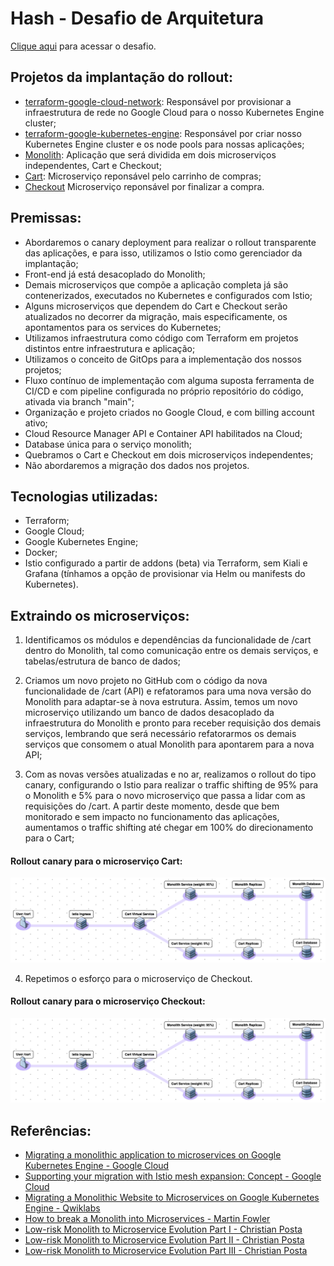 # Hash - Desafio de Arquitetura

[Clique aqui](https://github.com/hashlab/hiring/blob/master/challenges/pt-br/sre-challenge.md) para acessar o desafio.

## Projetos da implantação do rollout:

- [terraform-google-cloud-network](https://github.com/letsrockthefuture/terraform-google-cloud-network): Responsável por provisionar a infraestrutura de rede no Google Cloud para o nosso Kubernetes Engine cluster;
- [terraform-google-kubernetes-engine](https://github.com/letsrockthefuture/terraform-google-cloud-kubernetes-engine): Responsável por criar nosso Kubernetes Engine cluster e os node pools para nossas aplicações;
- [Monolith](https://github.com/letsrockthefuture/monolith): Aplicação que será dividida em dois microserviços independentes, Cart e Checkout;
- [Cart](https://github.com/letsrockthefuture/cart): Microserviço reponsável pelo carrinho de compras;
- [Checkout](https://github.com/letsrockthefuture/checkout) Microserviço reponsável por finalizar a compra.

## Premissas:

- Abordaremos o canary deployment para realizar o rollout transparente das aplicações, e para isso, utilizamos o Istio como gerenciador da implantação;
- Front-end já está desacoplado do Monolith;
- Demais microserviços que compõe a aplicação completa já são contenerizados, executados no Kubernetes e configurados com Istio;
- Alguns microserviços que dependem do Cart e Checkout serão atualizados no decorrer da migração, mais especificamente, os apontamentos para os services do Kubernetes;
- Utilizamos infraestrutura como código com Terraform em projetos distintos entre infraestrutura e aplicação;
- Utilizamos o conceito de GitOps para a implementação dos nossos projetos;
- Fluxo contínuo de implementação com alguma suposta ferramenta de CI/CD e com pipeline configurada no próprio repositório do código, ativada via branch "main";
- Organização e projeto criados no Google Cloud, e com billing account ativo;
- Cloud Resource Manager API e Container API habilitados na Cloud;
- Database única para o serviço monolith;
- Quebramos o Cart e Checkout em dois microserviços independentes;
- Não abordaremos a migração dos dados nos projetos.

## Tecnologias utilizadas:

- Terraform;
- Google Cloud;
- Google Kubernetes Engine;
- Docker;
- Istio configurado a partir de addons (beta) via Terraform, sem Kiali e Grafana (tínhamos a opção de provisionar via Helm ou manifests do Kubernetes).

## Extraindo os microserviços:

1. Identificamos os módulos e dependências da funcionalidade de /cart dentro do Monolith, tal como comunicação entre os demais serviços, e tabelas/estrutura de banco de dados;

2. Criamos um novo projeto no GitHub com o código da nova funcionalidade de /cart (API) e refatoramos para uma nova versão do Monolith para adaptar-se à nova estrutura. Assim, temos um novo microserviço utilizando um banco de dados desacoplado da infraestrutura do Monolith e pronto para receber requisição dos demais serviços, lembrando que será necessário refatorarmos os demais serviços que consomem o atual Monolith para apontarem para a nova API;

3. Com as novas versões atualizadas e no ar, realizamos o rollout do tipo canary, configurando o Istio para realizar o traffic shifting de 95% para o Monolith e 5% para o novo microserviço que passa a lidar com as requisições do /cart. A partir deste momento, desde que bem monitorado e sem impacto no funcionamento das aplicações, aumentamos o traffic shifting até chegar em 100% do direcionamento para o Cart;

#### Rollout canary para o microserviço Cart:

![alt text](images/cart_canary.png)

4. Repetimos o esforço para o microserviço de Checkout.

#### Rollout canary para o microserviço Checkout:

![alt text](images/cart_canary.png)

## Referências:

- [Migrating a monolithic application to microservices on Google Kubernetes Engine - Google Cloud](https://cloud.google.com/solutions/migrating-a-monolithic-app-to-microservices-gke)
- [Supporting your migration with Istio mesh expansion: Concept - Google Cloud](https://cloud.google.com/solutions/supporting-your-migration-with-istio-mesh-expansion-concept)
- [Migrating a Monolithic Website to Microservices on Google Kubernetes Engine - Qwiklabs](https://www.qwiklabs.com/focuses/11953?parent=catalog)
- [How to break a Monolith into Microservices - Martin Fowler](https://martinfowler.com/articles/break-monolith-into-microservices.html)
- [Low-risk Monolith to Microservice Evolution Part I - Christian Posta](https://blog.christianposta.com/microservices/low-risk-monolith-to-microservice-evolution/)
- [Low-risk Monolith to Microservice Evolution Part II - Christian Posta](https://blog.christianposta.com/microservices/low-risk-monolith-to-microservice-evolution-part-ii/)
- [Low-risk Monolith to Microservice Evolution Part III - Christian Posta](https://blog.christianposta.com/microservices/low-risk-monolith-to-microservice-evolution-part-iii/)